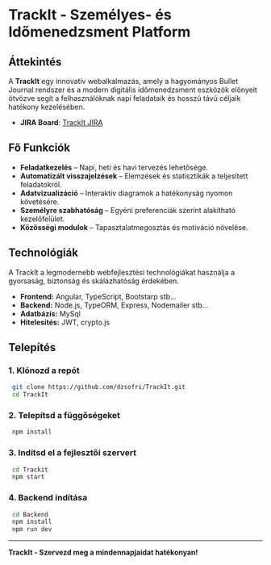 # TrackIt - Személyes- és Időmenedzsment Platform

## Áttekintés
A **TrackIt** egy innovatív webalkalmazás, amely a hagyományos Bullet Journal rendszer és a modern digitális időmenedzsment eszközök előnyeit ötvözve segít a felhasználóknak napi feladataik és hosszú távú céljaik hatékony kezelésében. 

- **JIRA Board**:     [TrackIt JIRA](https://trackit2025.atlassian.net/)

## Fő Funkciók
- **Feladatkezelés** – Napi, heti és havi tervezés lehetősége.
- **Automatizált visszajelzések** – Elemzések és statisztikák a teljesített feladatokról.
- **Adatvizualizáció** – Interaktív diagramok a hatékonyság nyomon követésére.
- **Személyre szabhatóság** – Egyéni preferenciák szerint alakítható kezelőfelület.
- **Közösségi modulok** – Tapasztalatmegosztás és motiváció növelése.

## Technológiák
A TrackIt a legmodernebb webfejlesztési technológiákat használja a gyorsaság, biztonság és skálázhatóság érdekében.

- **Frontend:** Angular, TypeScript, Bootstarp stb...
- **Backend:** Node.js, TypeORM, Express, Nodemailer stb...
- **Adatbázis:** MySql
- **Hitelesítés:** JWT, crypto.js

## Telepítés
### 1. Klónozd a repót
```sh
 git clone https://github.com/dzsofri/TrackIt.git
 cd TrackIt
```

### 2. Telepítsd a függőségeket
```sh
 npm install
```

### 3. Indítsd el a fejlesztői szervert
```sh
 cd Trackit
 npm start
```

### 4. Backend indítása
```sh
 cd Backend
 npm install
 npm run dev
```
---
**TrackIt - Szervezd meg a mindennapjaidat hatékonyan!** 

